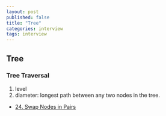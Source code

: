```yaml
---
layout: post
published: false
title: "Tree"
categories: interview
tags: interview 
---
```


## Tree

### Tree Traversal


1. level
2. diameter: longest path between any two nodes in the tree. 

- [24. Swap Nodes in Pairs](https://leetcode.com/problems/swap-nodes-in-pairs)